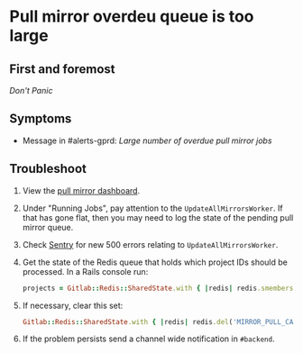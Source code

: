 # Pull mirror overdeu queue is too large

## First and foremost

*Don't Panic*

## Symptoms

* Message in #alerts-gprd: _Large number of overdue pull mirror jobs_

## Troubleshoot

1. View the [pull mirror dashboard](https://dashboards.gitlab.net/d/_MKRXrSmk/pull-mirrors).
1. Under "Running Jobs", pay attention to the `UpdateAllMirrorsWorker`. If that has gone flat, then
you may need to log the state of the pending pull mirror queue.
1. Check [Sentry](https://sentry.gitlap.com/gitlab/gitlabcom/) for new 500 errors relating to `UpdateAllMirrorsWorker`.
1. Get the state of the Redis queue that holds which project IDs should be processed. In a Rails console run:

    ```ruby
    projects = Gitlab::Redis::SharedState.with { |redis| redis.smembers('MIRROR_PULL_CAPACITY') }
    ```

1. If necessary, clear this set:

    ```ruby
    Gitlab::Redis::SharedState.with { |redis| redis.del('MIRROR_PULL_CAPACITY') }
    ````

1. If the problem persists send a channel wide notification in `#backend`.
